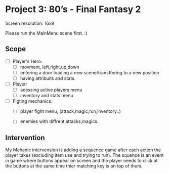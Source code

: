 # Project 3: 80’s - Final Fantasy 2

Screen resolution: 16x9

Please run the MainMenu scene first. :)

## Scope
- [ ] Player's Hero:
    - [ ] movment, left,right,up,down
    - [ ] entering a door loading a new scene/transffering to a new position
    - [ ] having attribuits and stats.
    
- [ ] Player:
    - [ ] acessing active players menu
    - [ ] inventory and stats menu
    
- [ ] Figting mechanics:
    - [ ] player fight menu, (attack,magic,run,inventory..) 
    - [ ] enemies with diffrent attacks,magics.
   

## Intervention
My Mehanic intervension is adding a sequence game after each action the player takes (excluding item use and trying to run).
The squence is an event in game where buttons appear on screen and the player needs to click at the buttons at the same time thier matching key is on top of them. 


